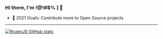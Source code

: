### Hi there, I'm !@!#$% ] 👋

- 🥅 2021 Goals: Contribute more to Open Source projects

---
[![RyzenJS GitHub stats](https://github-readme-stats.vercel.app/api?username=RyzenJS)](https://github.com/RyzenJS/github-readme-stats)